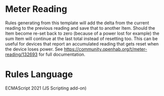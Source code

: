 # Meter Reading
Rules generating from this template will add the delta from the current reading to the previous reading and save that to another Item.
Should the Item become re-set back to zero (because of a power lost for example) the sum Item will continue at the last total instead of resetting too.
This can be useful for devices that report an accumulated reading that gets reset when the device loses power.
See https://community.openhab.org/t/meter-reading/132693 for full documentation.

# Rules Language
ECMAScript 2021 (JS Scripting add-on)